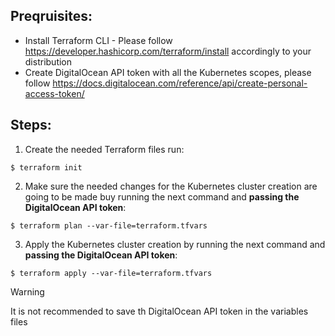 ## Preqruisites:
* Install Terraform CLI - Please follow https://developer.hashicorp.com/terraform/install accordingly to your distribution
* Create DigitalOcean API token with all the Kubernetes scopes, please follow https://docs.digitalocean.com/reference/api/create-personal-access-token/

## Steps:
1. Create the needed Terraform files run:
```
$ terraform init
```
2. Make sure the needed changes for the Kubernetes cluster creation are going to be made buy running the next command and **passing the DigitalOcean API token**:
```
$ terraform plan --var-file=terraform.tfvars
```
3. Apply the Kubernetes cluster creation by running the next command and **passing the DigitalOcean API token**:
```
$ terraform apply --var-file=terraform.tfvars
```
>[!WARNING]
>It is not recommended to save th DigitalOcean API token in the variables files
